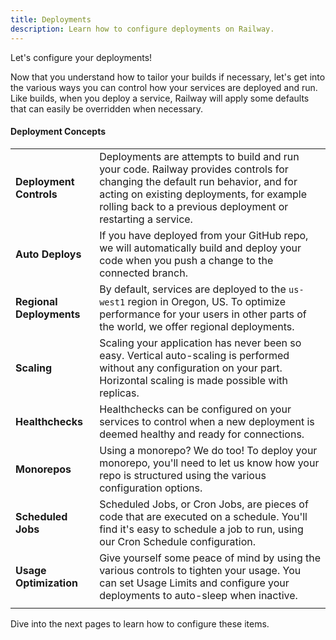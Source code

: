 ```yaml
---
title: Deployments
description: Learn how to configure deployments on Railway.
---
```


Let's configure your deployments!

Now that you understand how to tailor your builds if necessary, let's get into the various ways you can control how your services are deployed and run.  Like builds, when you deploy a service, Railway will apply some defaults that can easily be overridden when necessary.

#### Deployment Concepts

|||
|-|-|
| **Deployment Controls** | Deployments are attempts to build and run your code.  Railway provides controls for changing the default run behavior, and for acting on existing deployments, for example rolling back to a previous deployment or restarting a service.                                                                                    |
| **Auto Deploys**          | If you have deployed from your GitHub repo, we will automatically build and deploy your code when you push a change to the connected branch.                                                                                                                    |
| **Regional Deployments** | By default, services are deployed to the `us-west1` region in Oregon, US.  To optimize performance for your users in other parts of the world, we offer regional deployments. |
| **Scaling** | Scaling your application has never been so easy.  Vertical auto-scaling is performed without any configuration on your part.  Horizontal scaling is made possible with replicas. |
| **Healthchecks** | Healthchecks can be configured on your services to control when a new deployment is deemed healthy and ready for connections.                                                                                                            |
| **Monorepos** | Using a monorepo?  We do too!  To deploy your monorepo, you'll need to let us know how your repo is structured using the various configuration options.                                                                                                           |
| **Scheduled Jobs**          | Scheduled Jobs, or Cron Jobs, are pieces of code that are executed on a schedule.  You'll find it's easy to schedule a job to run, using our Cron Schedule configuration.                                                                                                                     |
| **Usage Optimization**          | Give yourself some peace of mind by using the various controls to tighten your usage.  You can set Usage Limits and configure your deployments to auto-sleep when inactive.                                                                                                                    |
|||

Dive into the next pages to learn how to configure these items.
